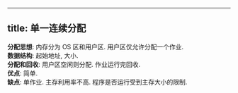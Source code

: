 
---
title: 单⼀连续分配
---

**分配思想**: 内存分为 OS 区和用户区. 用户区仅允许分配一个作业. \
**数据结构**: 起始地址, 大小. \
**分配和回收**: 用户区空闲则分配. 作业运行完回收. \
**优点**: 简单. \
**缺点**: 单作业. 主存利用率不高. 程序是否运行受到主存大小的限制. 
